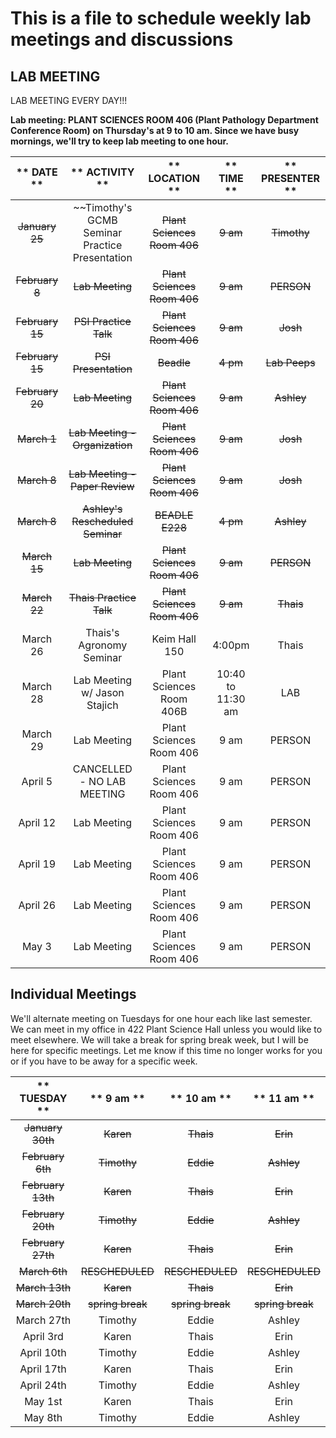 # This is a file to schedule weekly lab meetings and discussions

## LAB MEETING

LAB MEETING EVERY DAY!!!

__Lab meeting: PLANT SCIENCES ROOM 406 (Plant Pathology Department Conference Room) on Thursday's at 9 to 10 am. Since we have busy mornings, we'll try to keep lab meeting to one hour.__

** DATE **|** ACTIVITY **|** LOCATION **|** TIME **|** PRESENTER **
:-----:|:-----:|:-----:|:-----:|:-----:
~~January 25~~ | ~~Timothy's GCMB Seminar Practice Presentation | ~~Plant Sciences Room 406~~ | ~~9 am~~ | ~~Timothy~~
~~February 8~~ | ~~Lab Meeting~~ | ~~Plant Sciences Room 406~~ | ~~9 am~~ | ~~PERSON~~
~~February 15~~ | ~~PSI Practice Talk~~ | ~~Plant Sciences Room 406~~ | ~~9 am~~ | ~~Josh~~
~~February 15~~ | ~~PSI Presentation~~ | ~~Beadle~~ | ~~4 pm~~ | ~~Lab Peeps~~
~~February 20~~ | ~~Lab Meeting~~ | ~~Plant Sciences Room 406~~ | ~~9 am~~ | ~~Ashley~~
~~March 1~~ | ~~Lab Meeting - Organization~~ | ~~Plant Sciences Room 406~~ | ~~9 am~~ | ~~Josh~~
~~March 8~~ | ~~Lab Meeting - Paper Review~~ | ~~Plant Sciences Room 406~~ | ~~9 am~~ | ~~Josh~~
~~March 8~~ | ~~Ashley's Rescheduled Seminar~~ | ~~BEADLE E228~~ | ~~4 pm~~ | ~~Ashley~~
~~March 15~~ | ~~Lab Meeting~~ | ~~Plant Sciences Room 406~~ | ~~9 am~~ | ~~PERSON~~
~~March 22~~ | ~~Thais Practice Talk~~ | ~~Plant Sciences Room 406~~ | ~~9 am~~ | ~~Thais~~
March 26 | Thais's Agronomy Seminar | Keim Hall 150 | 4:00pm | Thais
March 28 | Lab Meeting w/ Jason Stajich | Plant Sciences Room 406B | 10:40 to 11:30 am | LAB
March 29 | Lab Meeting | Plant Sciences Room 406 | 9 am | PERSON
April 5 | CANCELLED - NO LAB MEETING | Plant Sciences Room 406 | 9 am | PERSON
April 12 | Lab Meeting | Plant Sciences Room 406 | 9 am | PERSON
April 19 | Lab Meeting | Plant Sciences Room 406 | 9 am | PERSON
April 26 | Lab Meeting | Plant Sciences Room 406 | 9 am | PERSON
May 3 | Lab Meeting | Plant Sciences Room 406 | 9 am | PERSON

## __Individual Meetings__

We'll alternate meeting on Tuesdays for one hour each like last semester. We can meet in my office in 422 Plant Science Hall unless you would like to meet elsewhere. We will take a break for spring break week, but I will be here for specific meetings. Let me know if this time no longer works for you or if you have to be away for a specific week.

** TUESDAY **|** 9 am **|** 10 am **|** 11 am **
:-----:|:-----:|:-----:|:-----:
~~January 30th~~ | ~~Karen~~ | ~~Thais~~ | ~~Erin~~
~~February 6th~~ | ~~Timothy~~ | ~~Eddie~~ | ~~Ashley~~
~~February 13th~~ | ~~Karen~~ | ~~Thais~~ | ~~Erin~~
~~February 20th~~ | ~~Timothy~~ | ~~Eddie~~ | ~~Ashley~~
~~February 27th~~ | ~~Karen~~ | ~~Thais~~ | ~~Erin~~
~~March 6th~~ | ~~RESCHEDULED~~ | ~~RESCHEDULED~~ | ~~RESCHEDULED~~
~~March 13th~~ | ~~Karen~~ | ~~Thais~~ | ~~Erin~~
~~March 20th~~ | ~~spring break~~ | ~~spring break~~ | ~~spring break~~
March 27th | Timothy | Eddie | Ashley
April 3rd | Karen | Thais | Erin
April 10th | Timothy | Eddie | Ashley
April 17th | Karen | Thais | Erin
April 24th | Timothy | Eddie | Ashley
May 1st | Karen | Thais | Erin
May 8th | Timothy | Eddie | Ashley
